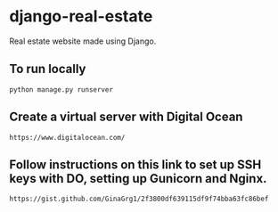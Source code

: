 # django-real-estate
Real estate website made using Django.

## To run locally
```
python manage.py runserver
```

## Create a virtual server with Digital Ocean
```
https://www.digitalocean.com/
```

## Follow instructions on this link to set up SSH keys with DO, setting up Gunicorn and Nginx.
```
https://gist.github.com/GinaGrg1/2f3800df639115df9f74bba63fc86bef
```
